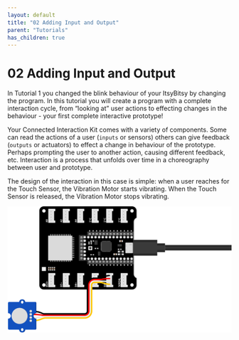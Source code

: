 ```yaml
---
layout: default
title: "02 Adding Input and Output"
parent: "Tutorials"
has_children: true
---
```


# 02 Adding Input and Output

In Tutorial 1 you changed the blink behaviour of your ItsyBitsy by changing the program. In this tutorial you will create a program with a complete interaction cycle, from “looking at” user actions to effecting changes in the behaviour - your first complete interactive prototype!

Your Connected Interaction Kit comes with a variety of components. Some can read the actions of a user (`inputs` or sensors) others can give feedback (`outputs` or actuators) to effect a change in behaviour of the prototype. Perhaps prompting the user to another action, causing different feedback, etc. Interaction is
a process that unfolds over time in a choreography between user and prototype.

The design of the interaction in this case is simple: when a user reaches for the Touch Sensor, the Vibration Motor starts vibrating. When the Touch Sensor is released, the Vibration Motor
stops vibrating.

![Illustration of the proper setup of touch sensor and ItsyBitsy](/docs/tutorials/02-adding-input-and-output/assets/Tutorial2-Illustration-1.png)